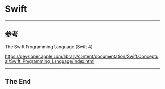 

# Swift

---

## 参考

The Swift Programming Language (Swift 4)

https://developer.apple.com/library/content/documentation/Swift/Conceptual/Swift_Programming_Language/index.html



---

## The End